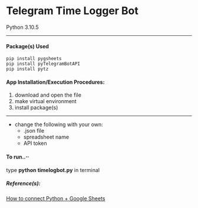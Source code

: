 # Telegram Time Logger Bot
Python 3.10.5
- - - - 

#### Package(s) Used

    pip install pygsheets
    pip install pyTelegramBotAPI
    pip install pytz
    
#### App Installation/Execution Procedures:
1. download and open the file
2. make virtual environment
3. install package(s)

- - - - 
* change the following with your own:
    * .json file
    * spreadsheet name
    * API token 
   
#### To run..⋅⋅
 type __python timelogbot.py__ in terminal

##### Reference(s): ##### 
[How to connect Python + Google Sheets](https://www.youtube.com/watch?v=anqwLrVPBYg)
